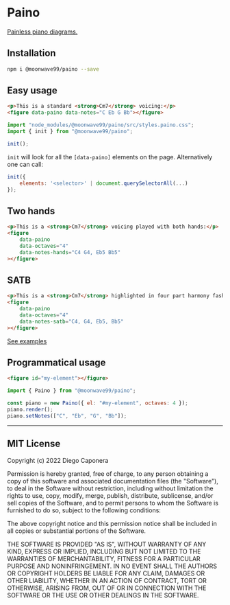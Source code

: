 # Paino

[Painless piano diagrams.][examples]

## Installation

```bash
npm i @moonwave99/paino --save
```

## Easy usage

```html
<p>This is a standard <strong>Cm7</strong> voicing:</p>
<figure data-paino data-notes="C Eb G Bb"></figure>
```

```js
import "node_modules/@moonwave99/paino/src/styles.paino.css";
import { init } from "@moonwave99/paino";

init();
```

`init` will look for all the `[data-paino]` elements on the page. Alternatively one can call:

```js
init({
    elements: '<selector>' | document.querySelectorAll(...)
});
```

## Two hands

```html
<p>This is a <strong>Cm7</strong> voicing played with both hands:</p>
<figure
    data-paino
    data-octaves="4"
    data-notes-hands="C4 G4, Eb5 Bb5"
></figure>
```

## SATB

```html
<p>This is a <strong>Cm7</strong> highlighted in four part harmony fashion:</p>
<figure
    data-paino
    data-octaves="4"
    data-notes-satb="C4, G4, Eb5, Bb5"
></figure>
```

[See examples][examples]

## Programmatical usage

```html
<figure id="my-element"></figure>
```

```js
import { Paino } from "@moonwave99/paino";

const piano = new Paino({ el: "#my-element", octaves: 4 });
piano.render();
piano.setNotes(["C", "Eb", "G", "Bb"]);
```

---

## MIT License

Copyright (c) 2022 Diego Caponera

Permission is hereby granted, free of charge, to any person obtaining a copy
of this software and associated documentation files (the "Software"), to deal
in the Software without restriction, including without limitation the rights
to use, copy, modify, merge, publish, distribute, sublicense, and/or sell
copies of the Software, and to permit persons to whom the Software is
furnished to do so, subject to the following conditions:

The above copyright notice and this permission notice shall be included in all
copies or substantial portions of the Software.

THE SOFTWARE IS PROVIDED "AS IS", WITHOUT WARRANTY OF ANY KIND, EXPRESS OR
IMPLIED, INCLUDING BUT NOT LIMITED TO THE WARRANTIES OF MERCHANTABILITY,
FITNESS FOR A PARTICULAR PURPOSE AND NONINFRINGEMENT. IN NO EVENT SHALL THE
AUTHORS OR COPYRIGHT HOLDERS BE LIABLE FOR ANY CLAIM, DAMAGES OR OTHER
LIABILITY, WHETHER IN AN ACTION OF CONTRACT, TORT OR OTHERWISE, ARISING FROM,
OUT OF OR IN CONNECTION WITH THE SOFTWARE OR THE USE OR OTHER DEALINGS IN THE
SOFTWARE.

[examples]: https://codepen.io/moonwave99/pen/yLvjLKe
